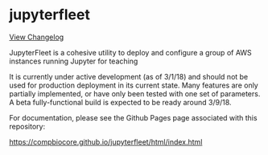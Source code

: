 # jupyterfleet

[View Changelog](https://compbiocore.github.io/jupyterfleet/html/changelog.html)

JupyterFleet is a cohesive utility to deploy and configure a group of AWS instances running Jupyter for teaching

It is currently under active development (as of 3/1/18) and should not be used for production deployment in its current state.  Many features are only partially implemented, or have only been tested with one set of parameters.  A beta fully-functional build is expected to be ready around 3/9/18.

For documentation, please see the Github Pages page associated with this repository:

https://compbiocore.github.io/jupyterfleet/html/index.html
